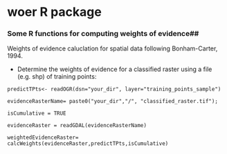 # woer R package #
### Some R functions for computing weights of evidence##

Weights of evidence caluclation for spatial data following Bonham-Carter, 1994.


* Determine the weights of evidence for a classified raster using a file (e.g. shp) of training points:

`predictTPts<- readOGR(dsn="your_dir", layer="training_points_sample")`

`evidenceRasterName= paste0("your_dir","/", "classified_raster.tif"); `

`isCumulative = TRUE`

`evidenceRaster = readGDAL(evidenceRasterName)`

`weightedEvidenceRaster= calcWeights(evidenceRaster,predictTPts,isCumulative)`



